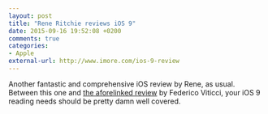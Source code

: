 ```yaml
---
layout: post
title: "Rene Ritchie reviews iOS 9"
date: 2015-09-16 19:52:08 +0200
comments: true
categories: 
- Apple
external-url: http://www.imore.com/ios-9-review
---
```


Another fantastic and comprehensive iOS review by Rene, as usual. Between this one and [the aforelinked review](/2015/09/16/federico-viticci-reviews-ios-9/) by Federico Viticci, your iOS 9 reading needs should be pretty damn well covered.